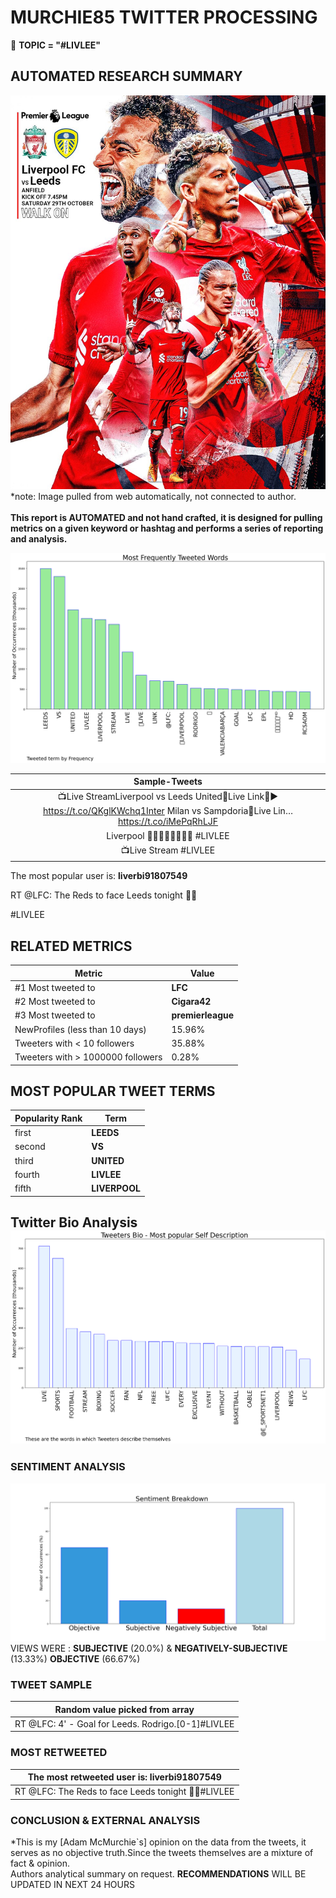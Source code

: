 # MURCHIE85 TWITTER PROCESSING 
&#x1F34E; **TOPIC = "#LIVLEE"**

## AUTOMATED RESEARCH SUMMARY

![image](assets/2022-10-29hashtagImage.png)*note: Image pulled from web automatically, not connected to author.
<br></br>
<b> This report is AUTOMATED and not hand crafted, it is designed for pulling metrics on a given keyword or hashtag and performs a series of reporting and analysis.</b>



![image](assets/2022-10-29TWEETS.png)



|                **Sample-Tweets**        |
| :-------------: |
| 📺Live StreamLiverpool vs Leeds United🔗Live Link🎥▶️ https://t.co/QKglKWchq1Inter Milan vs Sampdoria🔗Live Lin… https://t.co/iMePqRhLJF |
| Liverpool 🤣🤣🤣🤣🤣🤣🤣🤣 #LIVLEE |
| 📺Live Stream #LIVLEE | #InterSampdoria🔴Liverpool vs Leeds United🔗 Link 1 ▶️https://t.co/tsZbivv3Jx🔗 Link 2… https://t.co/jSnqynmHPg |

The most popular user is: **liverbi91807549**
<div class="alert alert-block alert-danger"> RT @LFC: The Reds to face Leeds tonight 👊🔴

#LIVLEE</div>

## RELATED METRICS<br>
| Metric | Value |
| ------------- | ------------- |
| #1 Most tweeted to  | **LFC** |
| #2 Most tweeted to  | **Cigara42** |
| #3 Most tweeted to  | **premierleague** |
| NewProfiles (less than 10 days) | 15.96%  |
| Tweeters with < 10 followers  | 35.88%|
| Tweeters with > 1000000 followers  | 0.28%  |



## MOST POPULAR TWEET TERMS 


| Popularity Rank  | Term |
| ------------- | ------------- |
| first  | **LEEDS**  |
| second  | **VS**  |
| third  | **UNITED** |
| fourth  | **LIVLEE**  |
| fifth  | **LIVERPOOL**  |


## Twitter Bio Analysis![image](assets/2022-10-29BIO.png)
### SENTIMENT ANALYSIS
![image](assets/2022-10-29sentiment.png)
VIEWS WERE : **SUBJECTIVE**  (20.0%) & **NEGATIVELY-SUBJECTIVE** (13.33%) **OBJECTIVE** (66.67%)

### TWEET SAMPLE 
| Random value picked from array |
| ------------- |
|RT @LFC: 4' - Goal for Leeds. Rodrigo.[0-1]#LIVLEE |

### MOST RETWEETED 

| The most retweeted user is: **liverbi91807549**  |
| ------------- |
| RT @LFC: The Reds to face Leeds tonight 👊🔴#LIVLEE |

### CONCLUSION & EXTERNAL ANALYSIS

*This is my [Adam McMurchie`s] opinion on the data from the tweets, it serves as no objective truth.Since the tweets themselves are a mixture of fact & opinion.<br>
Authors analytical summary on request.
**RECOMMENDATIONS** WILL BE UPDATED IN NEXT  24 HOURS <br>